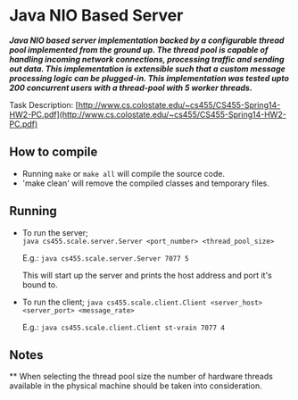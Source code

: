 Java NIO Based Server
======================

***Java NIO based server implementation backed by a configurable thread pool implemented from the ground up. The thread pool is capable of handling incoming network connections, processing traffic and sending out data. This implementation is extensible such that a custom message processing logic can be plugged-in. This implementation was tested upto 200 concurrent users with a thread-pool with 5 worker threads.***

Task Description: [http://www.cs.colostate.edu/~cs455/CS455-Spring14-HW2-PC.pdf](http://www.cs.colostate.edu/~cs455/CS455-Spring14-HW2-PC.pdf)

## How to compile
- Running ```make``` or ```make all``` will compile the source code.
- 'make clean' will remove the compiled classes and temporary files.

## Running
- To run the server;   
    ```java cs455.scale.server.Server <port_number> <thread_pool_size>```

    E.g.: ```java cs455.scale.server.Server 7077 5```

    This will start up the server and prints the host address and port it's bound to.

- To run the client;
    ```java cs455.scale.client.Client <server_host> <server_port> <message_rate>```

    E.g.: ```java cs455.scale.client.Client st-vrain 7077 4```


## Notes
** When selecting the thread pool size the number of hardware threads available in the physical machine should be taken into consideration.
